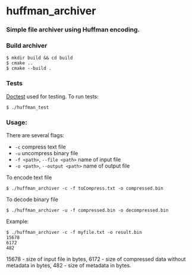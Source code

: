 # huffman_archiver
### Simple file archiver using Huffman encoding.

### Build archiver
```shell
$ mkdir build && cd build
$ cmake ..
$ cmake --build .
```
### Tests
[Doctest](https://github.com/doctest/doctest) used for testing.
To run tests:
```shell
$ ./huffman_test 
```

### Usage:
There are several flags:
* `-c` compress text file
* `-u` uncompress binary file
* `-f <path>`, `--file <path>` name of input file
* `-o <path>`, `--output <path>` name of output file

To encode text file
```shell
$ ./huffman_archiver -c -f toCompress.txt -o compressed.bin
```
To decode binary file
```shell
$ ./huffman_archiver -u -f compressed.bin -o decompressed.bin
```

Example:
```
$ ./huffman_archiver -c -f myfile.txt -o result.bin
15678 
6172
482
```
15678 - size of input file in bytes, 6172 - size of compressed data without metadata in bytes,
482 - size of metadata in bytes.
